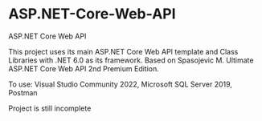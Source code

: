 # ASP.NET-Core-Web-API
ASP.NET Core Web API 

This project uses its main ASP.NET Core Web API template and Class Libraries with .NET 6.0 as its framework. Based on Spasojevic M. Ultimate ASP.NET Core Web API 2nd Premium Edition.

To use: Visual Studio Community 2022, Microsoft SQL Server 2019, Postman

Project is still incomplete
